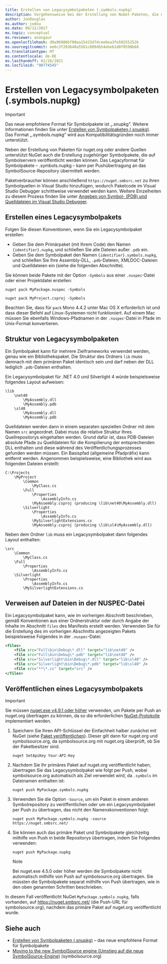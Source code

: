 ```yaml
---
title: Erstellen von Legacysymbolpaketen (.symbols.nupkg)
description: Vorgehensweise bei der Erstellung von NuGet-Paketen, die nur Symbole für die Unterstützung des Debuggings anderer NuGet-Pakete in Visual Studio enthalten.
author: JonDouglas
ms.author: jodou
ms.date: 09/12/2017
ms.topic: conceptual
ms.reviewer: anangaur
ms.openlocfilehash: d9a96986bf80aa15423d7dcee6ea3fe59255252b
ms.sourcegitcommit: ee6c3f203648a5561c809db54ebeb1d0f0598b68
ms.translationtype: HT
ms.contentlocale: de-DE
ms.lasthandoff: 01/26/2021
ms.locfileid: "98774545"
---
```

# <a name="creating-legacy-symbol-packages-symbolsnupkg"></a>Erstellen von Legacysymbolpaketen (.symbols.nupkg)

> [!Important]
> Das neue empfohlene Format für Symbolpakete ist „.snupkg“. Weitere Informationen finden Sie unter [Erstellen von Symbolpaketen (.snupkg)](Symbol-Packages-snupkg.md). </br>
> Das Format „.symbols.nupkg“ wird aus Kompatibilitätsgründen noch immer unterstützt.

Neben der Erstellung von Paketen für nuget.org oder andere Quellen unterstützt NuGet auch die Erstellung zugehöriger Symbolpakete, die auf Symbolservern veröffentlicht werden können. Das Legacyformat für Symbolpakete – .symbols.nupkg – kann per Pushübertragung an das SymbolSource-Repository übermittelt werden.

Paketverbraucher können anschließend `https://nuget.smbsrc.net` zu ihren Symbolquellen in Visual Studio hinzufügen, wodurch Paketcode im Visual Studio Debugger schrittweise verwendet werden kann. Weitere Einzelheiten zu diesem Prozess finden Sie unter [Angeben von Symbol- (PDB) und Quelldateien im Visual Studio Debugger](/visualstudio/debugger/specify-symbol-dot-pdb-and-source-files-in-the-visual-studio-debugger).

## <a name="creating-a-legacy-symbol-package"></a>Erstellen eines Legacysymbolpakets

Folgen Sie diesen Konventionen, wenn Sie ein Legacysymbolpaket erstellen:

- Geben Sie dem Primärpaket (mit Ihrem Code) den Namen `{identifier}.nupkg`, und schließen Sie alle Dateien außer `.pdb` ein.
- Geben Sie dem Symbolpaket den Namen `{identifier}.symbols.nupkg`, und schließen Sie Ihre Assembly-DLL, `.pdb`-Dateien, XMLDOC-Dateien und Quelldateien ein (siehe die folgenden Abschnitte).

Sie können beide Pakete mit der Option `-Symbols` aus einer `.nuspec`-Datei oder einer Projektdatei erstellen:

```cli
nuget pack MyPackage.nuspec -Symbols

nuget pack MyProject.csproj -Symbols
```

Beachten Sie, dass für `pack` Mono 4.4.2 unter Mac OS X erforderlich ist und dass dieser Befehl auf Linux-Systemen nicht funktioniert. Auf einem Mac müssen Sie ebenfalls Windows-Pfadnamen in der `.nuspec`-Datei in Pfade im Unix-Format konvertieren.

## <a name="legacy-symbol-package-structure"></a>Struktur von Legacysymbolpaketen

Ein Symbolpaket kann für mehrere Zielframeworks verwendet werden, genau wie ein Bibliothekspaket. Die Struktur des Ordners `lib` muss demnach mit dem primären Paket identisch sein und darf neben der DLL lediglich `.pdb`-Dateien enthalten.

Ein Legacysymbolpaket für .NET 4.0 und Silverlight 4 würde beispielsweise folgendes Layout aufweisen:

```
\lib
    \net40
        \MyAssembly.dll
        \MyAssembly.pdb
    \sl40
        \MyAssembly.dll
        \MyAssembly.pdb
```

Quelldateien werden dann in einem separaten speziellen Ordner mit dem Namen `src` angeordnet. Dabei muss die relative Struktur Ihres Quellrepositorys eingehalten werden. Grund dafür ist, dass PDB-Dateien absolute Pfade zu Quelldateien für die Kompilierung der entsprechenden DLL enthalten und diese während des Veröffentlichungsprozesses gefunden werden müssen. Ein Basispfad (allgemeine Pfadpräfix) kann entfernt werden. Angenommen beispielsweise, eine Bibliothek wird aus folgenden Dateien erstellt:

```
C:\Projects
    \MyProject
        \Common
            \MyClass.cs
        \Full
            \Properties
                \AssemblyInfo.cs
            \MyAssembly.csproj (producing \lib\net40\MyAssembly.dll)
        \Silverlight
            \Properties
                \AssemblyInfo.cs
            \MySilverlightExtensions.cs
            \MyAssembly.csproj (producing \lib\sl4\MyAssembly.dll)
```

Neben dem Ordner `lib` muss ein Legacysymbolpaket dann folgendes Layout enthalten:

```
\src
    \Common
        \MyClass.cs
    \Full
        \Properties
            \AssemblyInfo.cs
    \Silverlight
        \Properties
            \AssemblyInfo.cs
        \MySilverlightExtensions.cs
```

## <a name="referring-to-files-in-the-nuspec"></a>Verweisen auf Dateien in der NUSPEC-Datei

Ein Legacysymbolpaket kann, wie im vorherigen Abschnitt beschrieben, gemäß Konventionen aus einer Ordnerstruktur oder durch Angabe der Inhalte im Abschnitt `files` des Manifests erstellt werden. Verwenden Sie für die Erstellung des im vorherigen Abschnitts angezeigten Pakets beispielsweise Folgendes in der `.nuspec`-Datei:

```xml
<files>
    <file src="Full\bin\Debug\*.dll" target="lib\net40" />
    <file src="Full\bin\Debug\*.pdb" target="lib\net40" />
    <file src="Silverlight\bin\Debug\*.dll" target="lib\sl40" />
    <file src="Silverlight\bin\Debug\*.pdb" target="lib\sl40" />
    <file src="**\*.cs" target="src" />
</files>
```

## <a name="publishing-a-legacy-symbol-package"></a>Veröffentlichen eines Legacysymbolpakets

> [!Important]
> Sie müssen [nuget.exe v4.9.1 oder höher](https://www.nuget.org/downloads) verwenden, um Pakete per Push an nuget.org übertragen zu können, da so die erforderlichen [NuGet-Protokolle](../api/nuget-protocols.md) implementiert werden.

1. Speichern Sie Ihren API-Schlüssel der Einfachheit halber zunächst mit NuGet (siehe [Paket veröffentlichen](../nuget-org/publish-a-package.md)). Dieser gilt dann für nuget.org und symbolsource.org, da symbolsource.org mit nuget.org überprüft, ob Sie der Paketbesitzer sind.

    ```cli
    nuget SetApiKey Your-API-Key
    ```

2. Nachdem Sie Ihr primäres Paket auf nuget.org veröffentlicht haben, übertragen Sie das Legacysymbolpaket wie folgt per Push, wobei symbolsource.org automatisch als Ziel verwendet wird, da `.symbols` im Dateinamen enthalten ist:

    ```cli
    nuget push MyPackage.symbols.nupkg
    ```

3. Verwenden Sie die Option `-Source`, um ein Paket in einem anderen Symbolrepository zu veröffentlichen oder um ein Legacysymbolpaket per Push zu übertragen, das nicht den Namenskonventionen folgt:

    ```cli
    nuget push MyPackage.symbols.nupkg -source https://nuget.smbsrc.net/
    ```

4. Sie können auch das primäre Paket und Symbolpakete gleichzeitig mithilfe von Push in beide Repositorys übertragen, indem Sie Folgendes verwenden:

    ```cli
    nuget push MyPackage.nupkg
    ```

   > [!Note]
   > Bei nuget.exe 4.5.0 oder höher werden die Symbolpakete nicht automatisch mithilfe von Push auf symbolsource.org übertragen. Sie müssten die Symbolpakete separat mithilfe von Push übertragen, wie in den oben genannten Schritten beschrieben.
   
In diesem Fall veröffentlicht NuGet `MyPackage.symbols.nupkg`, falls vorhanden, auf https://nuget.smbsrc.net/ (die Push-URL für symbolsource.org), nachdem das primäre Paket auf nuget.org veröffentlicht wurde.

## <a name="see-also"></a>Siehe auch

* [Erstellen von Symbolpaketen (.snupkg)](Symbol-Packages-snupkg.md) – das neue empfohlene Format für Symbolpakete
* [Moving to the new SymbolSource engine (Umstieg auf die neue SymbolSource-Engine)](https://tripleemcoder.com/2015/10/04/moving-to-the-new-symbolsource-engine/) (symbolsource.org)
